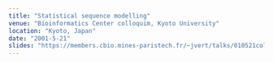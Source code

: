 ```yaml
---
title: "Statistical sequence modelling"
venue: "Bioinformatics Center colloquim, Kyoto University"
location: "Kyoto, Japan"
date: "2001-5-21"
slides: "https://members.cbio.mines-paristech.fr/~jvert/talks/010521colloquium/col2.pdf"
---
```

